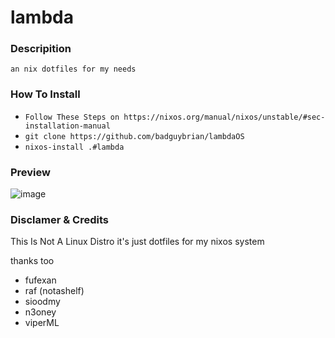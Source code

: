 # lambda

### Descripition
 ` an nix dotfiles for my needs `

### How To Install
 - ` Follow These Steps on https://nixos.org/manual/nixos/unstable/#sec-installation-manual `
 - ` git clone https://github.com/badguybrian/lambdaOS `
 - ` nixos-install .#lambda `

### Preview
![image](https://github.com/badguybrian/lambdaOS/assets/155230178/17255673-2bdd-4720-b8a3-b10d50608569)

### Disclamer & Credits

 This Is Not A Linux Distro it's just dotfiles for my nixos system

 thanks too

 - fufexan
 - raf (notashelf)
 - sioodmy
 - n3oney
 - viperML
